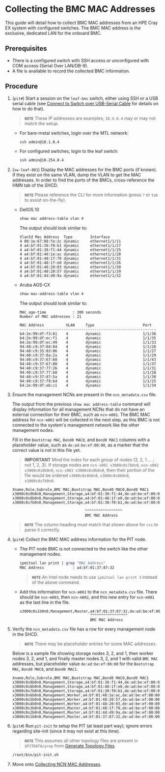 # Collecting the BMC MAC Addresses

This guide will detail how to collect BMC MAC addresses from an HPE Cray EX system with configured switches.
The BMC MAC address is the exclusive, dedicated LAN for the onboard BMC.

## Prerequisites

* There is a configured switch with SSH access or unconfigured with COM access (Serial Over LAN/DB-9).
* A file is available to record the collected BMC information.

## Procedure

1. (`pit#`) Start a session on the `leaf-bmc` switch, either using SSH or a USB serial cable (see [Connect to Switch over USB-Serial Cable](../operations/network/Connect_to_Switch_Over_USB_Serial_Cable.md) for details on how to do that).

   > **`NOTE`** These IP addresses are examples; `10.X.0.4` may or may not match the setup.

   - For bare-metal switches, login over the MTL network:

      ```bash
      ssh admin@10.1.0.4
      ```

   - For configured switches, login to the leaf switch:
   
      ```bash
      ssh admin@10.254.0.4
      ```

1. (`sw-leaf-001`) Display the MAC addresses for the BMC ports (if known). If they exist on the same VLAN, dump the VLAN to get the MAC addresses. In order to find the ports of the BMCs, cross-reference the HMN tab of the SHCD.

   > **`NOTE`** Please reference the CLI for more information (press `?` or `tab` to assist on-the-fly).

   - DellOS 10

      ```bash
      show mac address-table vlan 4
      ```
      
      The output should look similar to:

      ```text
      VlanId Mac Address  Type        Interface
      4 00:1e:67:98:fe:2c dynamic     ethernet1/1/11
      4 a4:bf:01:38:f0:b1 dynamic     ethernet1/1/27
      4 a4:bf:01:38:f1:44 dynamic     ethernet1/1/25
      4 a4:bf:01:48:1e:ac dynamic     ethernet1/1/28
      4 a4:bf:01:48:1f:70 dynamic     ethernet1/1/31
      4 a4:bf:01:48:1f:e0 dynamic     ethernet1/1/26
      4 a4:bf:01:48:20:03 dynamic     ethernet1/1/30
      4 a4:bf:01:48:20:57 dynamic     ethernet1/1/29
      4 a4:bf:01:4d:d9:9a dynamic     ethernet1/1/32
      ```

   - Aruba AOS-CX

      ```bash
      show mac-address-table vlan 4
      ```

      The output should look similar to:

      ```text
      MAC age-time            : 300 seconds
      Number of MAC addresses : 21
      
      MAC Address          VLAN     Type                      Port
      --------------------------------------------------------------
      b4:2e:99:df:f3:61    4        dynamic                   1/1/36
      b4:2e:99:df:ec:f1    4        dynamic                   1/1/35
      b4:2e:99:df:ec:49    4        dynamic                   1/1/33
      94:40:c9:37:04:84    4        dynamic                   1/1/26
      94:40:c9:35:03:06    4        dynamic                   1/1/27
      94:40:c9:37:0a:2a    4        dynamic                   1/1/29
      94:40:c9:37:67:60    4        dynamic                   1/1/43
      94:40:c9:37:67:80    4        dynamic                   1/1/37
      94:40:c9:37:77:26    4        dynamic                   1/1/31
      94:40:c9:37:77:b8    4        dynamic                   1/1/28
      94:40:c9:37:87:5a    4        dynamic                   1/1/30
      94:40:c9:37:f9:b4    4        dynamic                   1/1/25
      b4:2e:99:df:eb:c1    4        dynamic                   1/1/34
      ```

1. Ensure the management NCNs are present in the `ncn_metadata.csv` file.

   The output from the previous `show mac address-table` command will display information for all management NCNs that do not have an external connection for their BMC, such as `ncn-m001`. The BMC MAC address for `ncn-m001` will be collected in the next
   step, as this BMC is not connected to the system's management network like the other management nodes.

   Fill in the `Bootstrap MAC`, `Bond0 MAC0`, and `Bond0 MAC1` columns with a placeholder value, such as `de:ad:be:ef:00:00`,
   as a marker that the correct value is not in this file yet.

   > **IMPORTANT**
   > Mind the index for each group of nodes (3, 2, 1.... ; not 1, 2, 3).
   > If storage nodes are `ncn-s001 x3000c0s7b0n0`, `ncn-s002 x3000c0s8b0n0`, `ncn-s003 x3000c0s9b0n0`,
   > then their portion of the file would be ordered `x3000c0s9b0n0`, `x3000c0s8b0n0`, `x3000c0s7b0n0`.

   ```csv
   Xname,Role,Subrole,BMC MAC,Bootstrap MAC,Bond0 MAC0,Bond0 MAC1
   x3000c0s9b0n0,Management,Storage,a4:bf:01:38:f1:44,de:ad:be:ef:00:00,de:ad:be:ef:00:00,de:ad:be:ef:00:00
   x3000c0s8b0n0,Management,Storage,a4:bf:01:48:1f:e0,de:ad:be:ef:00:00,de:ad:be:ef:00:00,de:ad:be:ef:00:00
   x3000c0s7b0n0,Management,Storage,a4:bf:01:38:f0:b1,de:ad:be:ef:00:00,de:ad:be:ef:00:00,de:ad:be:ef:00:00
   ```

   ```text
                                    ^^^^^^^^^^^^^^^^^
                                    BMC MAC Address
   ```

   > **`NOTE`** The column heading must match that shown above for `csi` to parse it correctly.

1. (`pit#`) Collect the BMC MAC address information for the PIT node.

   - The PIT node BMC is not connected to the switch like the other management nodes.

      ```bash
      ipmitool lan print | grep "MAC Address"
      MAC Address             : a4:bf:01:37:87:32
      ```

      > **`NOTE`** An Intel node needs to use `ipmitool lan print 3` instead of the above command.

   - Add this information for `ncn-m001` to the `ncn_metadata.csv` file. There should be `ncn-m003`, then `ncn-m002`, and this new entry for `ncn-m001` as the last line in the file.

      ```text
      x3000c0s1b0n0,Management,Master,a4:bf:01:37:87:32,de:ad:be:ef:00:00,de:ad:be:ef:00:00,de:ad:be:ef:00:00
                                      ^^^^^^^^^^^^^^^^^
                                      BMC MAC Address
      ```

1. Verify the `ncn_metadata.csv` file has a row for every management node in the SHCD.

   > **`NOTE`** There may be placeholder entries for some MAC addresses.

   Below is a sample file showing storage nodes 3, 2, and 1, then worker nodes 3, 2, and 1, and finally master nodes 3, 2, and 1 with valid `BMC MAC`
  addresses, but placeholder value `de:ad:be:ef:00:00` for the `Bootstrap MAC`, `Bond0 MAC0`, and `Bond0 MAC1`.

   ```csv
   Xname,Role,Subrole,BMC MAC,Bootstrap MAC,Bond0 MAC0,Bond0 MAC1
   x3000c0s9b0n0,Management,Storage,a4:bf:01:38:f1:44,de:ad:be:ef:00:00,de:ad:be:ef:00:00,de:ad:be:ef:00:00
   x3000c0s8b0n0,Management,Storage,a4:bf:01:48:1f:e0,de:ad:be:ef:00:00,de:ad:be:ef:00:00,de:ad:be:ef:00:00
   x3000c0s7b0n0,Management,Storage,a4:bf:01:38:f0:b1,de:ad:be:ef:00:00,de:ad:be:ef:00:00,de:ad:be:ef:00:00
   x3000c0s6b0n0,Management,Worker,a4:bf:01:48:1e:ac,de:ad:be:ef:00:00,de:ad:be:ef:00:00,de:ad:be:ef:00:00
   x3000c0s5b0n0,Management,Worker,a4:bf:01:48:20:57,de:ad:be:ef:00:00,de:ad:be:ef:00:00,de:ad:be:ef:00:00
   x3000c0s4b0n0,Management,Worker,a4:bf:01:48:20:03,de:ad:be:ef:00:00,de:ad:be:ef:00:00,de:ad:be:ef:00:00
   x3000c0s3b0n0,Management,Master,a4:bf:01:48:1f:70,de:ad:be:ef:00:00,de:ad:be:ef:00:00,de:ad:be:ef:00:00
   x3000c0s2b0n0,Management,Master,a4:bf:01:4d:d9:9a,de:ad:be:ef:00:00,de:ad:be:ef:00:00,de:ad:be:ef:00:00
   x3000c0s1b0n0,Management,Master,a4:bf:01:37:87:32,de:ad:be:ef:00:00,de:ad:be:ef:00:00,de:ad:be:ef:00:00
   ```

1. (`pit#`) Run `pit-init` to setup the PIT (at least part way); ignore errors regarding site-init (since it may not exist at this time).

   > **`NOTE`** This assumes all other topology files are present in `$PITDATA/prep` from [Generate Topology Files](./pre-installation.md#generate-topology-files). 

   ```bash
   /root/bin/pit-init.sh
   ```
   
1. Move onto [Collecting NCN MAC Addresses](./collecting_ncn_mac_addresses.md).
